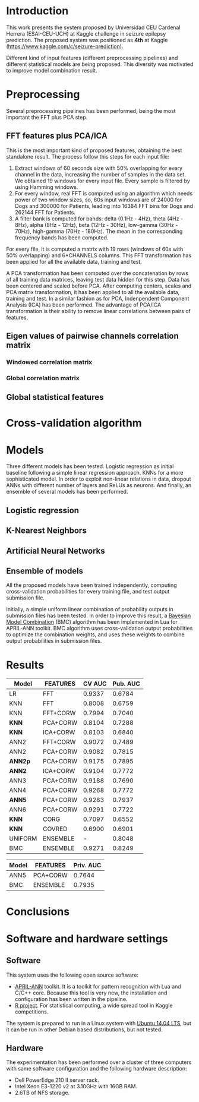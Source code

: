# Introduction

This work presents the system proposed by Universidad CEU Cardenal
Herrera (ESAI-CEU-UCH) at Kaggle challenge in seizure epilepsy
prediction. The proposed system was positioned as **4th** at Kaggle
(https://www.kaggle.com/c/seizure-prediction).

Different kind of input features (different preprocessing
pipelines) and different statistical models are being proposed. This diversity
was motivated to improve model combination result.

# Preprocessing

Several preprocessing pipelines has been performed, being the most important the
FFT plus PCA step.

## FFT features plus PCA/ICA

This is the most important kind of proposed features, obtaining the best
standalone result. The process follow this steps for each input file:

1. Extract windows of 60 seconds size with 50% overlapping for every channel in
   the data, increasing the number of samples in the data set. We obtained 19
   windows for every input file. Every sample is filtered by using Hamming
   windows.
2. For every window, real FFT is computed using an algorithm which needs power
   of two window sizes, so, 60s input windows are of 24000 for Dogs and 300000
   for Patients, leading into 16384 FFT bins for Dogs and 262144 FFT for
   Patients.
3. A filter bank is computed for bands: delta (0.1Hz - 4Hz), theta (4Hz - 8Hz),
   alpha (8Hz - 12Hz), beta (12Hz - 30Hz), low-gamma (30Hz - 70Hz), high-gamma
   (70Hz - 180Hz). The mean in the corresponding frequency bands has been
   computed.

For every file, it is computed a matrix with 19 rows (windows of 60s with 50%
overlapping) and 6*CHANNELS columns. This FFT transformation has been applied
for all the available data, training and test.

A PCA transformation has been computed over the concatenation by rows of all
training data matrices, leaving test data hidden for this step. Data has been
centered and scaled before PCA. After computing centers, scales and PCA matrix
transformation, it has been applied to all the available data, training and
test. In a similar fashion as for PCA, Indenpendent Component Analysis (ICA) has
been performed. The advantage of PCA/ICA transformation is their ability to
remove linear correlations between pairs of features.

## Eigen values of pairwise channels correlation matrix

### Windowed correlation matrix

### Global correlation matrix

## Global statistical features

# Cross-validation algorithm

# Models

Three different models has been tested. Logistic regression as initial baseline
following a simple linear regression approach. KNNs for a more sophisticated
model. In order to exploit non-linear relations in data, dropout ANNs with
different number of layers and ReLUs as neurons. And finally, an ensemble of
several models has been performed.

## Logistic regression

## K-Nearest Neighbors

## Artificial Neural Networks

## Ensemble of models

All the proposed models have been trained independently, computing
cross-validation probabilities for every training file, and test output
submission file.

Initially, a simple uniform linear combination of probability outputs in
submission files has been tested. In order to improve this result, a
[Bayesian Model Combination](https://en.wikipedia.org/wiki/Ensemble_learning#Bayesian_model_combination)
(BMC) algorithm has been implemented in Lua for APRIL-ANN toolkit. BMC algorithm
uses cross-validation output probabilities to optimize the combination weights,
and uses these weights to combine output probabilities in submission files.

# Results

| Model    | FEATURES | CV AUC | Pub. AUC |
|----------|----------|--------|----------|
|  LR      | FFT      | 0.9337 | 0.6784   |
| KNN      | FFT      | 0.8008 | 0.6759   |
| KNN      | FFT+CORW | 0.7994 | 0.7040   |
| **KNN**  | PCA+CORW | 0.8104 | 0.7288   |
| **KNN**  | ICA+CORW | 0.8103 | 0.6840   |
| ANN2     | FFT+CORW | 0.9072 | 0.7489   |
| ANN2     | PCA+CORW | 0.9082 | 0.7815   |
| **ANN2p**| PCA+CORW | 0.9175 | 0.7895   |
| **ANN2** | ICA+CORW | 0.9104 | 0.7772   |
| ANN3     | PCA+CORW | 0.9188 | 0.7690   |
| ANN4     | PCA+CORW | 0.9268 | 0.7772   |
| **ANN5** | PCA+CORW | 0.9283 | 0.7937   |
| ANN6     | PCA+CORW | 0.9291 | 0.7722   |
| **KNN**  | CORG     | 0.7097 | 0.6552   |
| **KNN**  | COVRED   | 0.6900 | 0.6901   |
| UNIFORM  | ENSEMBLE | -      | 0.8048   |
| BMC      | ENSEMBLE | 0.9271 | 0.8249   |



| Model | FEATURES | Priv. AUC |
|-------|----------|-----------|
| ANN5  | PCA+CORW | 0.7644    |
| BMC   | ENSEMBLE | 0.7935    |


# Conclusions

# Software and hardware settings

## Software

This system uses the following open source software:

- [APRIL-ANN](https://github.com/pakozm/april-ann) toolkit. It is a toolkit for
  pattern recognition with Lua and C/C++ core. Because this tool is very new,
  the installation and configuration has been written in the pipeline.
- [R project](http://www.r-project.org/). For statistical computing, a wide
  spread tool in Kaggle competitions.

The system is prepared to run in a Linux system with
[Ubuntu 14.04 LTS](http://www.ubuntu.com/), but it can be run in other Debian
based distributions, but not tested.

## Hardware

The experimentation has been performed over a cluster of three computers with
same software configuration and the following hardware description:

- Dell PowerEdge 210 II server rack.
- Intel Xeon E3-1220 v2 at 3.10GHz with 16GB RAM.
- 2.6TB of NFS storage.

